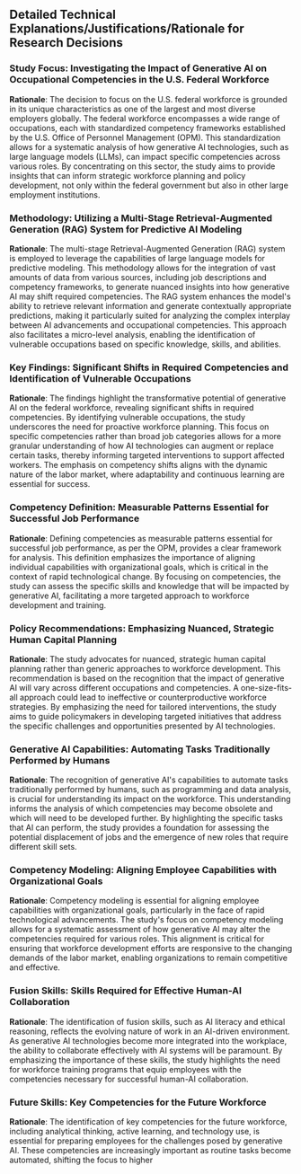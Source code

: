 ## Detailed Technical Explanations/Justifications/Rationale for Research Decisions

### Study Focus: Investigating the Impact of Generative AI on Occupational Competencies in the U.S. Federal Workforce

**Rationale**: The decision to focus on the U.S. federal workforce is grounded in its unique characteristics as one of the largest and most diverse employers globally. The federal workforce encompasses a wide range of occupations, each with standardized competency frameworks established by the U.S. Office of Personnel Management (OPM). This standardization allows for a systematic analysis of how generative AI technologies, such as large language models (LLMs), can impact specific competencies across various roles. By concentrating on this sector, the study aims to provide insights that can inform strategic workforce planning and policy development, not only within the federal government but also in other large employment institutions.

### Methodology: Utilizing a Multi-Stage Retrieval-Augmented Generation (RAG) System for Predictive AI Modeling

**Rationale**: The multi-stage Retrieval-Augmented Generation (RAG) system is employed to leverage the capabilities of large language models for predictive modeling. This methodology allows for the integration of vast amounts of data from various sources, including job descriptions and competency frameworks, to generate nuanced insights into how generative AI may shift required competencies. The RAG system enhances the model's ability to retrieve relevant information and generate contextually appropriate predictions, making it particularly suited for analyzing the complex interplay between AI advancements and occupational competencies. This approach also facilitates a micro-level analysis, enabling the identification of vulnerable occupations based on specific knowledge, skills, and abilities.

### Key Findings: Significant Shifts in Required Competencies and Identification of Vulnerable Occupations

**Rationale**: The findings highlight the transformative potential of generative AI on the federal workforce, revealing significant shifts in required competencies. By identifying vulnerable occupations, the study underscores the need for proactive workforce planning. This focus on specific competencies rather than broad job categories allows for a more granular understanding of how AI technologies can augment or replace certain tasks, thereby informing targeted interventions to support affected workers. The emphasis on competency shifts aligns with the dynamic nature of the labor market, where adaptability and continuous learning are essential for success.

### Competency Definition: Measurable Patterns Essential for Successful Job Performance

**Rationale**: Defining competencies as measurable patterns essential for successful job performance, as per the OPM, provides a clear framework for analysis. This definition emphasizes the importance of aligning individual capabilities with organizational goals, which is critical in the context of rapid technological change. By focusing on competencies, the study can assess the specific skills and knowledge that will be impacted by generative AI, facilitating a more targeted approach to workforce development and training.

### Policy Recommendations: Emphasizing Nuanced, Strategic Human Capital Planning

**Rationale**: The study advocates for nuanced, strategic human capital planning rather than generic approaches to workforce development. This recommendation is based on the recognition that the impact of generative AI will vary across different occupations and competencies. A one-size-fits-all approach could lead to ineffective or counterproductive workforce strategies. By emphasizing the need for tailored interventions, the study aims to guide policymakers in developing targeted initiatives that address the specific challenges and opportunities presented by AI technologies.

### Generative AI Capabilities: Automating Tasks Traditionally Performed by Humans

**Rationale**: The recognition of generative AI's capabilities to automate tasks traditionally performed by humans, such as programming and data analysis, is crucial for understanding its impact on the workforce. This understanding informs the analysis of which competencies may become obsolete and which will need to be developed further. By highlighting the specific tasks that AI can perform, the study provides a foundation for assessing the potential displacement of jobs and the emergence of new roles that require different skill sets.

### Competency Modeling: Aligning Employee Capabilities with Organizational Goals

**Rationale**: Competency modeling is essential for aligning employee capabilities with organizational goals, particularly in the face of rapid technological advancements. The study's focus on competency modeling allows for a systematic assessment of how generative AI may alter the competencies required for various roles. This alignment is critical for ensuring that workforce development efforts are responsive to the changing demands of the labor market, enabling organizations to remain competitive and effective.

### Fusion Skills: Skills Required for Effective Human-AI Collaboration

**Rationale**: The identification of fusion skills, such as AI literacy and ethical reasoning, reflects the evolving nature of work in an AI-driven environment. As generative AI technologies become more integrated into the workplace, the ability to collaborate effectively with AI systems will be paramount. By emphasizing the importance of these skills, the study highlights the need for workforce training programs that equip employees with the competencies necessary for successful human-AI collaboration.

### Future Skills: Key Competencies for the Future Workforce

**Rationale**: The identification of key competencies for the future workforce, including analytical thinking, active learning, and technology use, is essential for preparing employees for the challenges posed by generative AI. These competencies are increasingly important as routine tasks become automated, shifting the focus to higher